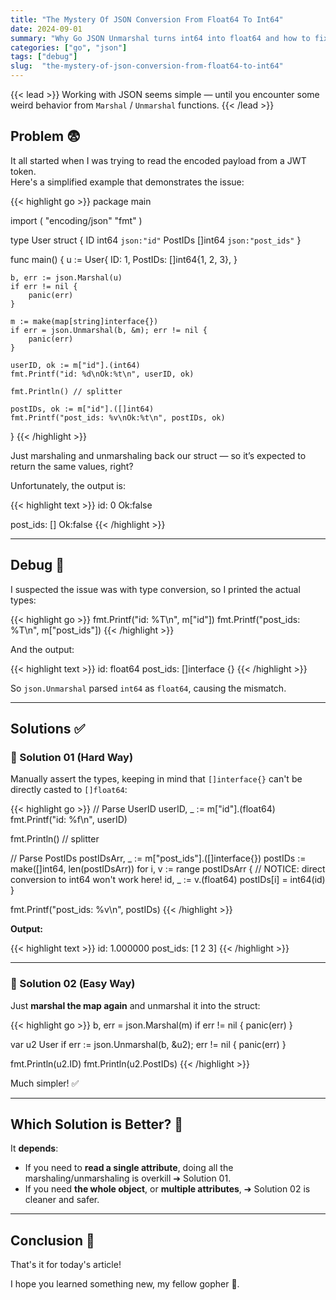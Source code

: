 ```yaml
---
title: "The Mystery Of JSON Conversion From Float64 To Int64"
date: 2024-09-01
summary: "Why Go JSON Unmarshal turns int64 into float64 and how to fix it."
categories: ["go", "json"]
tags: ["debug"]
slug:  "the-mystery-of-json-conversion-from-float64-to-int64"
---
```


{{< lead >}}
Working with JSON seems simple — until you encounter some weird behavior from `Marshal` / `Unmarshal` functions.
{{< /lead >}}

## Problem 😨

It all started when I was trying to read the encoded payload from a JWT token.  
Here's a simplified example that demonstrates the issue:

{{< highlight go >}}
package main

import (
    "encoding/json"
    "fmt"
)

type User struct {
    ID      int64   `json:"id"`
    PostIDs []int64 `json:"post_ids"`
}

func main() {
    u := User{
        ID:      1,
        PostIDs: []int64{1, 2, 3},
    }

	b, err := json.Marshal(u)
	if err != nil {
		panic(err)
	}

	m := make(map[string]interface{})
	if err = json.Unmarshal(b, &m); err != nil {
		panic(err)
	}

	userID, ok := m["id"].(int64)
	fmt.Printf("id: %d\nOk:%t\n", userID, ok)

	fmt.Println() // splitter

	postIDs, ok := m["id"].([]int64)
	fmt.Printf("post_ids: %v\nOk:%t\n", postIDs, ok)
}
{{< /highlight >}}

Just marshaling and unmarshaling back our struct — so it’s expected to return the same values, right?

Unfortunately, the output is:

{{< highlight text >}}
id: 0
Ok:false

post_ids: []
Ok:false
{{< /highlight >}}

---

## Debug 🐞

I suspected the issue was with type conversion, so I printed the actual types:

{{< highlight go >}}
fmt.Printf("id: %T\n", m["id"])
fmt.Printf("post_ids: %T\n", m["post_ids"])
{{< /highlight >}}

And the output:

{{< highlight text >}}
id: float64
post_ids: []interface {}
{{< /highlight >}}

So `json.Unmarshal` parsed `int64` as `float64`, causing the mismatch.

---

## Solutions ✅

### 📃 Solution 01 (Hard Way)

Manually assert the types, keeping in mind that `[]interface{}` can't be directly casted to `[]float64`:

{{< highlight go >}}
// Parse UserID
userID, _ := m["id"].(float64)
fmt.Printf("id: %f\n", userID)

fmt.Println() // splitter

// Parse PostIDs
postIDsArr, _ := m["post_ids"].([]interface{})
postIDs := make([]int64, len(postIDsArr))
for i, v := range postIDsArr {
    // NOTICE: direct conversion to int64 won't work here!
    id, _ := v.(float64)
    postIDs[i] = int64(id)
}

fmt.Printf("post_ids: %v\n", postIDs)
{{< /highlight >}}

**Output:**

{{< highlight text >}}
id: 1.000000
post_ids: [1 2 3]
{{< /highlight >}}

---

### 📃 Solution 02 (Easy Way)

Just **marshal the map again** and unmarshal it into the struct:

{{< highlight go >}}
b, err = json.Marshal(m)
if err != nil {
    panic(err)
}

var u2 User
if err := json.Unmarshal(b, &u2); err != nil {
    panic(err)
}

fmt.Println(u2.ID)
fmt.Println(u2.PostIDs)
{{< /highlight >}}

Much simpler! ✅

---

## Which Solution is Better? 🤔

It **depends**:

- If you need to **read a single attribute**, doing all the marshaling/unmarshaling is overkill ➔ Solution 01.
- If you need **the whole object**, or **multiple attributes**, ➔ Solution 02 is cleaner and safer.

---

## Conclusion 🎉

That's it for today's article!

I hope you learned something new, my fellow gopher 🥰.
